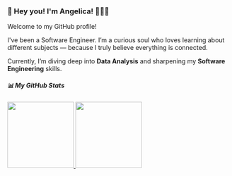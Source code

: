 ### 💫  Hey you! I'm Angelica! 🙋🏻‍♀️

Welcome to my GitHub profile!

I've been a Software Engineer.
I’m a curious soul who loves learning about different subjects — because I truly believe everything is connected.

Currently, I’m diving deep into **Data Analysis** and sharpening my **Software Engineering** skills.

##### 📊 My GitHub Stats
<div> <a href="https://github.com/angelica-auricchio"> <img height="150em" src="https://github-readme-stats.vercel.app/api/top-langs/?username=angelica-auricchio&layout=compact&langs_count=7&theme=dracula"/> <img height="150em" src="https://github-readme-stats.vercel.app/api?username=angelica-auricchio&show_icons=true&theme=dracula&include_all_commits=true&count_private=true"/> </a> </div>
